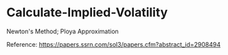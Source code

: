 # Calculate-Implied-Volatility
Newton's Method; Ploya Approximation


Reference: https://papers.ssrn.com/sol3/papers.cfm?abstract_id=2908494
